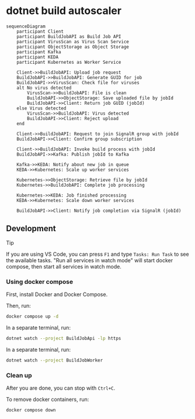 # dotnet build autoscaler

```mermaid
sequenceDiagram
    participant Client
    participant BuildJobAPI as Build Job API
    participant VirusScan as Virus Scan Service
    participant ObjectStorage as Object Storage
    participant Kafka
    participant KEDA
    participant Kubernetes as Worker Service

    Client->>BuildJobAPI: Upload job request
    BuildJobAPI->>BuildJobAPI: Generate GUID for job
    BuildJobAPI->>VirusScan: Check file for viruses
    alt No virus detected
        VirusScan->>BuildJobAPI: File is clean
        BuildJobAPI->>ObjectStorage: Save uploaded file by jobId
        BuildJobAPI->>Client: Return job GUID (jobId)
    else Virus detected
        VirusScan->>BuildJobAPI: Virus detected
        BuildJobAPI->>Client: Reject upload
    end

    Client->>BuildJobAPI: Request to join SignalR group with jobId
    BuildJobAPI->>Client: Confirm group subscription

    Client->>BuildJobAPI: Invoke build process with jobId
    BuildJobAPI->>Kafka: Publish jobId to Kafka

    Kafka->>KEDA: Notify about new job in queue
    KEDA->>Kubernetes: Scale up worker services

    Kubernetes->>ObjectStorage: Retrieve file by jobId
    Kubernetes->>BuildJobAPI: Complete job processing

    Kubernetes->>KEDA: Job finished processing
    KEDA->>Kubernetes: Scale down worker services

    BuildJobAPI->>Client: Notify job completion via SignalR (jobId)
```

## Development

> [!TIP]
> If you are using VS Code, you can press `F1` and type `Tasks: Run Task` to see the available tasks.
> "Run all services in watch mode" will start docker compose, then start all services in watch mode.

### Using docker compose

First, install Docker and Docker Compose.

Then, run:

```bash
docker compose up -d
```

In a separate terminal, run:

```bash
dotnet watch --project BuildJobApi -lp https
```

In a separate terminal, run:

```bash
dotnet watch --project BuildJobWorker
```

### Clean up

After you are done, you can stop with `Ctrl+C`.

To remove docker containers, run:

```bash
docker compose down
```
